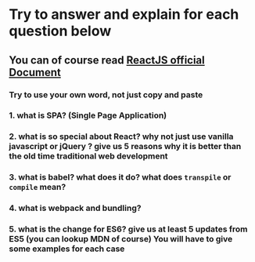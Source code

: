 # Try to answer and explain for each question below

## You can of course read <a href="https://reactjs.org/" target="_blank">ReactJS official Document</a>

### Try to use your own word, not just copy and paste

### 1. what is SPA? (Single Page Application)

### 2. what is so special about React? why not just use vanilla javascript or jQuery ? give us 5 reasons why it is better than the old time traditional web development

### 3. what is babel? what does it do? what does `transpile` or `compile` mean?

### 4. what is webpack and bundling?

### 5. what is the change for ES6? give us at least 5 updates from ES5 (you can lookup MDN of course) You will have to give some examples for each case
